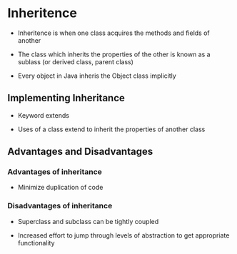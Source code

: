 # Inheritence

* Inheritence is when one class acquires the methods and fields of another

* The class which inherits the properties of the other is known as a sublass (or derived class, parent class)

* Every object in Java inheris the Object class implicitly

## Implementing Inheritance

* Keyword extends

* Uses of a class extend to inherit the properties of another class

## Advantages and Disadvantages

### Advantages of inheritance

* Minimize duplication of code

### Disadvantages of inheritance

* Superclass and subclass can be tightly coupled

* Increased effort to jump through levels of abstraction to get appropriate functionality


